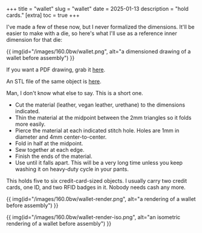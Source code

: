 +++
title = "wallet"
slug = "wallet"
date = 2025-01-13
description = "hold cards."
[extra]
  toc = true
+++

I've made a few of these now, but I never formalized the dimensions. It'll be easier to make with a die, so here's what I'll use as a reference inner dimension for that die:

{{ img(id="/images/160.0bw/wallet.png", alt="a dimensioned drawing of a wallet before assembly") }}

If you want a PDF drawing, grab it [here](https://nnix.com/images/160.0bw/wallet.pdf).

An STL file of the same object is [here](https://nnix.com/images/160.0bw/wallet.STL).

Man, I don't know what else to say. This is a short one.

* Cut the material (leather, vegan leather, urethane) to the dimensions indicated.
* Thin the material at the midpoint between the 2mm triangles so it folds more easily.
* Pierce the material at each indicated stitch hole. Holes are 1mm in diameter and 4mm center-to-center.
* Fold in half at the midpoint.
* Sew together at each edge.
* Finish the ends of the material.
* Use until it falls apart. This will be a very long time unless you keep washing it on heavy-duty cycle in your pants.

This holds five to six credit-card-sized objects. I usually carry two credit cards, one ID, and two RFID badges in it. Nobody needs cash any more.

{{ img(id="/images/160.0bw/wallet-render.png", alt="a rendering of a wallet before assembly") }}

{{ img(id="/images/160.0bw/wallet-render-iso.png", alt="an isometric rendering of a wallet before assembly") }}